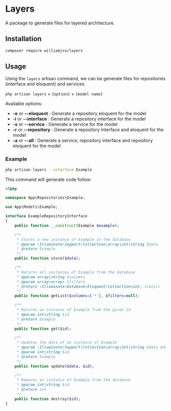 # Layers

A package to generate files for layered architecture.

## Installation

```bash
composer require williamjss/layers
```

## Usage

Using the `layers` artisan command, we can be generate files for repositories (interface and eloquent) and services.

`php artisan layers` + `{option}` + `{model name}`

Available options:

- **-e** or **--eloquent** : Generate a repository eloquent for the model
- **-i** or **--interface** : Generate a repository interface for the model
- **-s** or **--service** : Generate a service for the model
- **-r** or **--repository** : Generate a repository interface and eloquent for the model
- **-a** or **--all** : Generate a service, repository interface and repository eloquent for the model

### Example
```bash
php artisan layers --interface Example
```

This command will generate code follow:
```php
<?php

namespace App\Repositories\Example;

use App\Models\Example;

interface ExampleRepositoryInterface
{
    public function __construct(Example $example);

    /**
     * Stores a new instance of Example in the database
     * @param \Illuminate\Support\Collection|array|int|string $data
     * @return Example
     */
    public function store($data);

    /**
     * Returns all instances of Example from the database
     * @param array|string $columns
     * @param array<array> $filters
     * @return \Illuminate\Database\Eloquent\Collection<int, static>
     */
    public function getList($columns=['*'], $filters=null);

    /**
     * Returns an instance of Example from the given id
     * @param int|string $id
     * @return Example
     */
    public function get($id);

    /**
     * Updates the data of an instance of Example
     * @param \Illuminate\Support\Collection|array|int|string $data $data
     * @param int|string $id
     * @return Example
     */
    public function update($data, $id);

    /**
     * Removes an instance of Example from the database
     * @param int|string $id
     * @return int
     */
    public function destroy($id);
}
```
